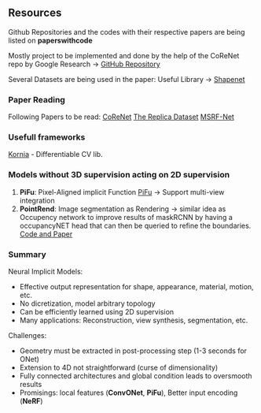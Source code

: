 ## Resources

Github Repositories and the codes with their respective papers are being listed on **paperswithcode**

Mostly project to be implemented and done by the help of the CoReNet repo by Google Research -> [GitHub Repository](https://github.com/google-research/corenet#readme)

Several Datasets are being used in the paper:
Useful Library -> [Shapenet](https://shapenet.org/)

### Paper Reading 
Following Papers to be read:
[CoReNet](https://arxiv.org/abs/2004.12989)
[The Replica Dataset](https://arxiv.org/pdf/1906.05797v1.pdf)
[MSRF-Net](https://arxiv.org/pdf/2105.07451v2.pdf)

### Usefull frameworks
[Kornia](https://github.com/kornia/kornia) - Differentiable CV lib.

### Models without 3D supervision acting on 2D supervision
1. **PiFu**: Pixel-Aligned implicit Function [PiFu](https://arxiv.org/pdf/1905.05172.pdf)
-> Support multi-view integration
2. **PointRend**: Image segmentation as Rendering -> similar idea as Occupency network to improve results of maskRCNN by having a occupancyNET head that can then be queried to refine the boundaries.
[Code and Paper](https://paperswithcode.com/paper/pointrend-image-segmentation-as-rendering#code)

### Summary
Neural Implicit Models:
- Effective output representation for shape, appearance, material, motion, etc.
- No dicretization, model arbitrary topology
- Can be efficiently learned using 2D supervision
- Many applications: Reconstruction, view synthesis, segmentation, etc.

Challenges: 
- Geometry must be extracted in post-processing step (1-3 seconds for ONet)
- Extension to 4D not straightforward (curse of dimensionality)
- Fully connected architectures and global condition leads to oversmooth results
- Promisings: local features (**ConvONet**, **PiFu**), Better input encoding (**NeRF**)

